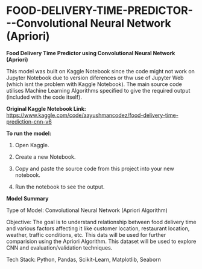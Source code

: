 # FOOD-DELIVERY-TIME-PREDICTOR---Convolutional Neural Network (Apriori)
**Food Delivery Time Predictor using Convolutional Neural Network (Apriori)**

This model was built on Kaggle Notebook since the code might not work on Jupyter Notebook due to version diferences or thw use of Jupyter Web (which isnt the problem with Kaggle Notebook). The main source code utilises Machine Learning Algorithms specified to give the required output (included with the code itself).

**Original Kaggle Notebook Link:** https://www.kaggle.com/code/aayushmancodez/food-delivery-time-prediction-cnn-v6

**To run the model:**

1) Open Kaggle.

2) Create a new Notebook.

3) Copy and paste the source code from this project into your new notebook.

4) Run the notebook to see the output.

**Model Summary**

Type of Model: Convolutional Neural Network (Apriori Algorithm)

Objective: The goal is to understand relationship between food delivery time and various factors affecting it like customer location, restaurant location, weather, traffic conditions, etc. This dats will be used for further comparision using the Apriori Algorithm. This dataset will be used to explore CNN and evaluation/validation techniques.

Tech Stack: Python, Pandas, Scikit-Learn, Matplotlib, Seaborn

